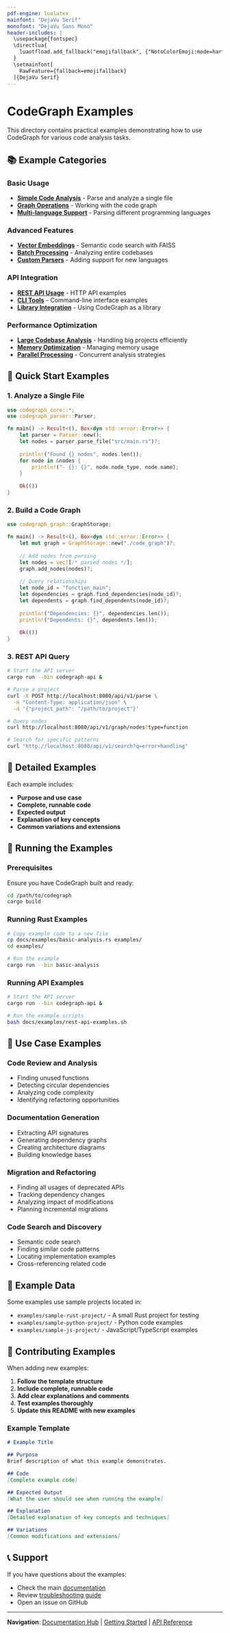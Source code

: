 ```yaml
---
pdf-engine: lualatex
mainfont: "DejaVu Serif"
monofont: "DejaVu Sans Mono"
header-includes: |
  \usepackage{fontspec}
  \directlua{
    luaotfload.add_fallback("emojifallback", {"NotoColorEmoji:mode=harf;"})
  }
  \setmainfont[
    RawFeature={fallback=emojifallback}
  ]{DejaVu Serif}
---
```


# CodeGraph Examples

This directory contains practical examples demonstrating how to use CodeGraph for various code analysis tasks.

## 📚 Example Categories

### Basic Usage
- **[Simple Code Analysis](basic-analysis.md)** - Parse and analyze a single file
- **[Graph Operations](graph-operations.md)** - Working with the code graph
- **[Multi-language Support](multi-language.md)** - Parsing different programming languages

### Advanced Features
- **[Vector Embeddings](vector-embeddings.md)** - Semantic code search with FAISS
- **[Batch Processing](batch-processing.md)** - Analyzing entire codebases
- **[Custom Parsers](custom-parsers.md)** - Adding support for new languages

### API Integration
- **[REST API Usage](rest-api.md)** - HTTP API examples
- **[CLI Tools](cli-tools.md)** - Command-line interface examples
- **[Library Integration](library-integration.md)** - Using CodeGraph as a library

### Performance Optimization
- **[Large Codebase Analysis](large-codebase.md)** - Handling big projects efficiently
- **[Memory Optimization](memory-optimization.md)** - Managing memory usage
- **[Parallel Processing](parallel-processing.md)** - Concurrent analysis strategies

## 🚀 Quick Start Examples

### 1. Analyze a Single File

```rust
use codegraph_core::*;
use codegraph_parser::Parser;

fn main() -> Result<(), Box<dyn std::error::Error>> {
    let parser = Parser::new();
    let nodes = parser.parse_file("src/main.rs")?;
    
    println!("Found {} nodes", nodes.len());
    for node in &nodes {
        println!("- {}: {}", node.node_type, node.name);
    }
    
    Ok(())
}
```

### 2. Build a Code Graph

```rust
use codegraph_graph::GraphStorage;

fn main() -> Result<(), Box<dyn std::error::Error>> {
    let mut graph = GraphStorage::new("./code_graph")?;
    
    // Add nodes from parsing
    let nodes = vec![/* parsed nodes */];
    graph.add_nodes(nodes)?;
    
    // Query relationships
    let node_id = "function_main";
    let dependencies = graph.find_dependencies(node_id)?;
    let dependents = graph.find_dependents(node_id)?;
    
    println!("Dependencies: {}", dependencies.len());
    println!("Dependents: {}", dependents.len());
    
    Ok(())
}
```

### 3. REST API Query

```bash
# Start the API server
cargo run --bin codegraph-api &

# Parse a project
curl -X POST http://localhost:8080/api/v1/parse \
  -H "Content-Type: application/json" \
  -d '{"project_path": "/path/to/project"}'

# Query nodes
curl http://localhost:8080/api/v1/graph/nodes?type=function

# Search for specific patterns
curl "http://localhost:8080/api/v1/search?q=error+handling"
```

## 📖 Detailed Examples

Each example includes:
- **Purpose and use case**
- **Complete, runnable code**
- **Expected output**
- **Explanation of key concepts**
- **Common variations and extensions**

## 🔧 Running the Examples

### Prerequisites
Ensure you have CodeGraph built and ready:

```bash
cd /path/to/codegraph
cargo build
```

### Running Rust Examples

```bash
# Copy example code to a new file
cp docs/examples/basic-analysis.rs examples/
cd examples/

# Run the example
cargo run --bin basic-analysis
```

### Running API Examples

```bash
# Start the API server
cargo run --bin codegraph-api &

# Run the example scripts
bash docs/examples/rest-api-examples.sh
```

## 🎯 Use Case Examples

### Code Review and Analysis
- Finding unused functions
- Detecting circular dependencies
- Analyzing code complexity
- Identifying refactoring opportunities

### Documentation Generation
- Extracting API signatures
- Generating dependency graphs
- Creating architecture diagrams
- Building knowledge bases

### Migration and Refactoring
- Finding all usages of deprecated APIs
- Tracking dependency changes
- Analyzing impact of modifications
- Planning incremental migrations

### Code Search and Discovery
- Semantic code search
- Finding similar code patterns
- Locating implementation examples
- Cross-referencing related code

## 📁 Example Data

Some examples use sample projects located in:
- `examples/sample-rust-project/` - A small Rust project for testing
- `examples/sample-python-project/` - Python code examples
- `examples/sample-js-project/` - JavaScript/TypeScript examples

## 🤝 Contributing Examples

When adding new examples:

1. **Follow the template structure**
2. **Include complete, runnable code**
3. **Add clear explanations and comments**
4. **Test examples thoroughly**
5. **Update this README with new examples**

### Example Template

```markdown
# Example Title

## Purpose
Brief description of what this example demonstrates.

## Code
[Complete example code]

## Expected Output
[What the user should see when running the example]

## Explanation
[Detailed explanation of key concepts and techniques]

## Variations
[Common modifications and extensions]
```

## 📞 Support

If you have questions about the examples:
- Check the main [documentation](../index.md)
- Review [troubleshooting guide](../troubleshooting/)
- Open an issue on GitHub

---

**Navigation**: [Documentation Hub](../index.md) | [Getting Started](../guides/getting-started.md) | [API Reference](../api/)